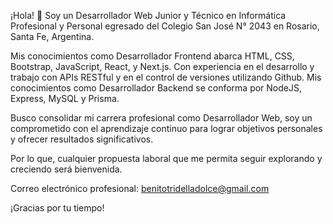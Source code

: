 ¡Hola! 👋 Soy un Desarrollador Web Junior y Técnico en Informática Profesional y Personal egresado del Colegio San José N° 2043 en Rosario, Santa Fe, Argentina.

Mis conocimientos como Desarrollador Frontend abarca HTML, CSS, Bootstrap, JavaScript, React, y Next.js. Con experiencia en el desarrollo y trabajo con APIs RESTful y en el control de versiones utilizando Github. 
Mis conocimientos como Desarrollador Backend se conforma por NodeJS, Express, MySQL y Prisma. 

Busco consolidar mi carrera profesional como Desarrollador Web, soy un comprometido con el aprendizaje continuo para lograr objetivos personales y ofrecer resultados significativos.

Por lo que, cualquier propuesta laboral que me permita seguir explorando y creciendo será bienvenida. 

Correo electrónico profesional: benitotridelladolce@gmail.com

¡Gracias por tu tiempo!
